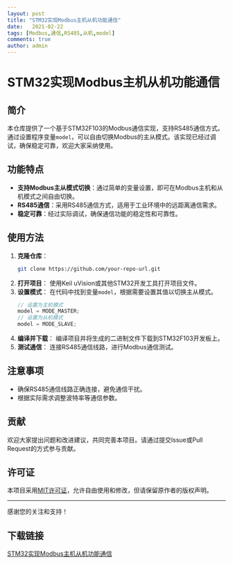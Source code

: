 ```yaml
---
layout: post
title: "STM32实现Modbus主机从机功能通信"
date:   2021-02-22
tags: [Modbus,通信,RS485,从机,model]
comments: true
author: admin
---
```

# STM32实现Modbus主机从机功能通信

## 简介
本仓库提供了一个基于STM32F103的Modbus通信实现，支持RS485通信方式。通过设置程序变量`model`，可以自由切换Modbus的主从模式。该实现已经过调试，确保稳定可靠，欢迎大家采纳使用。

## 功能特点
- **支持Modbus主从模式切换**：通过简单的变量设置，即可在Modbus主机和从机模式之间自由切换。
- **RS485通信**：采用RS485通信方式，适用于工业环境中的远距离通信需求。
- **稳定可靠**：经过实际调试，确保通信功能的稳定性和可靠性。

## 使用方法
1. **克隆仓库**：
   ```sh
   git clone https://github.com/your-repo-url.git
   ```
2. **打开项目**：
   使用Keil uVision或其他STM32开发工具打开项目文件。
3. **设置模式**：
   在代码中找到变量`model`，根据需要设置其值以切换主从模式。
   ```c
   // 设置为主机模式
   model = MODE_MASTER;
   // 设置为从机模式
   model = MODE_SLAVE;
   ```
4. **编译并下载**：
   编译项目并将生成的二进制文件下载到STM32F103开发板上。
5. **测试通信**：
   连接RS485通信线路，进行Modbus通信测试。

## 注意事项
- 确保RS485通信线路正确连接，避免通信干扰。
- 根据实际需求调整波特率等通信参数。

## 贡献
欢迎大家提出问题和改进建议，共同完善本项目。请通过提交Issue或Pull Request的方式参与贡献。

## 许可证
本项目采用[MIT许可证](LICENSE)，允许自由使用和修改，但请保留原作者的版权声明。

---

感谢您的关注和支持！

## 下载链接

[STM32实现Modbus主机从机功能通信](https://pan.quark.cn/s/6f989312d33d)